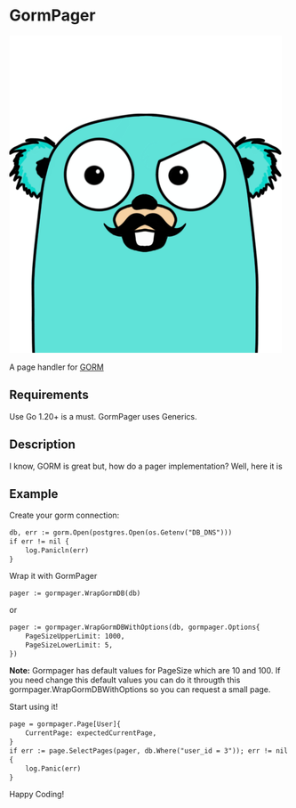 # GormPager

![gormpager](gopher.png "GormPager")

A page handler for [GORM](https://github.com/go-gorm/gorm)

## Requirements

Use Go 1.20+ is a must. GormPager uses Generics.

## Description

I know, GORM is great but, how do a pager implementation? Well, here it is

## Example

Create your gorm connection:

```golang
db, err := gorm.Open(postgres.Open(os.Getenv("DB_DNS")))
if err != nil {
    log.Panicln(err)
}
```

Wrap it with GormPager

```golang
pager := gormpager.WrapGormDB(db)
```

or

```golang
pager := gormpager.WrapGormDBWithOptions(db, gormpager.Options{
    PageSizeUpperLimit: 1000,
    PageSizeLowerLimit: 5,
})
```

**Note:** Gormpager has default values for PageSize which are 10 and 100. If you need change this default values you can do it througth this gormpager.WrapGormDBWithOptions so you can request a small page.

Start using it!

```golang
page = gormpager.Page[User]{
    CurrentPage: expectedCurrentPage,
}
if err := page.SelectPages(pager, db.Where("user_id = 3")); err != nil {
    log.Panic(err)
}
```

Happy Coding!
